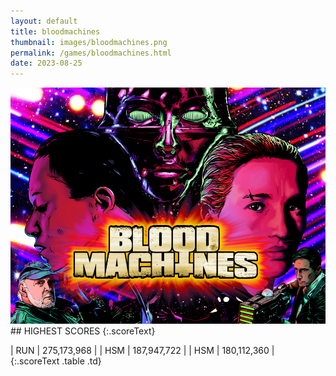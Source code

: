 ```yaml
---
layout: default
title: bloodmachines
thumbnail: images/bloodmachines.png
permalink: /games/bloodmachines.html
date: 2023-08-25
---
```


<img src="../images/bloodmachines.png" class="gameThumbnail img-fluid mx-auto align-middle">
## HIGHEST SCORES
{:.scoreText}

| RUN | 275,173,968 | 
| HSM | 187,947,722 | 
| HSM | 180,112,360 | 
{:.scoreText .table .td}
